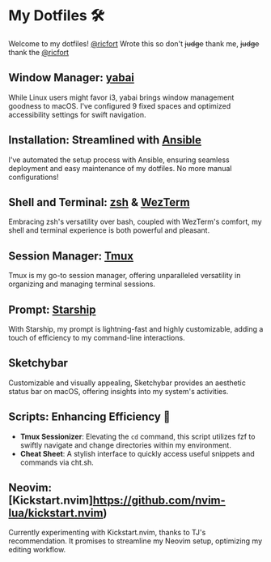 # My Dotfiles 🛠️

Welcome to my dotfiles! [@ricfort](https://github.com/ricfort) Wrote this so don't ~~judge~~ thank me, ~~judge~~ thank the [@ricfort](https://github.com/ricfort)

## Window Manager: [yabai](https://github.com/koekeishiya/yabai)

While Linux users might favor i3, yabai brings window management goodness to macOS. I've configured 9 fixed spaces and optimized accessibility settings for swift navigation.

## Installation: Streamlined with [Ansible](https://www.ansible.com/)

I've automated the setup process with Ansible, ensuring seamless deployment and easy maintenance of my dotfiles. No more manual configurations!

## Shell and Terminal: [zsh](https://www.zsh.org/) & [WezTerm](https://wezfurlong.org/wezterm/)

Embracing zsh's versatility over bash, coupled with WezTerm's comfort, my shell and terminal experience is both powerful and pleasant.

## Session Manager: [Tmux](https://github.com/tmux/tmux)

Tmux is my go-to session manager, offering unparalleled versatility in organizing and managing terminal sessions.

## Prompt: [Starship](https://starship.rs/)

With Starship, my prompt is lightning-fast and highly customizable, adding a touch of efficiency to my command-line interactions.

## Sketchybar

Customizable and visually appealing, Sketchybar provides an aesthetic status bar on macOS, offering insights into my system's activities.

## Scripts: Enhancing Efficiency 🚀

- **Tmux Sessionizer**: Elevating the `cd` command, this script utilizes fzf to swiftly navigate and change directories within my environment.
- **Cheat Sheet**: A stylish interface to quickly access useful snippets and commands via cht.sh.

## Neovim: [Kickstart.nvim]https://github.com/nvim-lua/kickstart.nvim)

Currently experimenting with Kickstart.nvim, thanks to TJ's recommendation. It promises to streamline my Neovim setup, optimizing my editing workflow.


